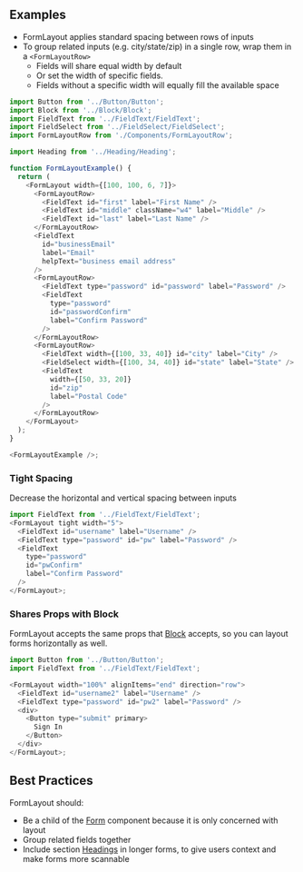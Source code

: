 ## Examples

- FormLayout applies standard spacing between rows of inputs
- To group related inputs (e.g. city/state/zip) in a single row, wrap them in a `<FormLayoutRow>`
  - Fields will share equal width by default
  - Or set the width of specific fields.
  - Fields without a specific width will equally fill the available space

```js
import Button from '../Button/Button';
import Block from '../Block/Block';
import FieldText from '../FieldText/FieldText';
import FieldSelect from '../FieldSelect/FieldSelect';
import FormLayoutRow from './Components/FormLayoutRow';

import Heading from '../Heading/Heading';

function FormLayoutExample() {
  return (
    <FormLayout width={[100, 100, 6, 7]}>
      <FormLayoutRow>
        <FieldText id="first" label="First Name" />
        <FieldText id="middle" className="w4" label="Middle" />
        <FieldText id="last" label="Last Name" />
      </FormLayoutRow>
      <FieldText
        id="businessEmail"
        label="Email"
        helpText="business email address"
      />
      <FormLayoutRow>
        <FieldText type="password" id="password" label="Password" />
        <FieldText
          type="password"
          id="passwordConfirm"
          label="Confirm Password"
        />
      </FormLayoutRow>
      <FormLayoutRow>
        <FieldText width={[100, 33, 40]} id="city" label="City" />
        <FieldSelect width={[100, 34, 40]} id="state" label="State" />
        <FieldText
          width={[50, 33, 20]}
          id="zip"
          label="Postal Code"
        />
      </FormLayoutRow>
    </FormLayout>
  );
}

<FormLayoutExample />;
```

### Tight Spacing

Decrease the horizontal and vertical spacing between inputs

```js
import FieldText from '../FieldText/FieldText';
<FormLayout tight width="5">
  <FieldText id="username" label="Username" />
  <FieldText type="password" id="pw" label="Password" />
  <FieldText
    type="password"
    id="pwConfirm"
    label="Confirm Password"
  />
</FormLayout>;
```

### Shares Props with Block

FormLayout accepts the same props that [Block](/#/Components/Block) accepts, so you can layout forms horizontally as well.

```js
import Button from '../Button/Button';
import FieldText from '../FieldText/FieldText';

<FormLayout width="100%" alignItems="end" direction="row">
  <FieldText id="username2" label="Username" />
  <FieldText type="password" id="pw2" label="Password" />
  <div>
    <Button type="submit" primary>
      Sign In
    </Button>
  </div>
</FormLayout>;
```

## Best Practices

FormLayout should:

- Be a child of the [Form](/#/Components/Form) component because it is only concerned with layout
- Group related fields together
- Include section [Headings](/#/Components/Form) in longer forms, to give users context and make forms more scannable
